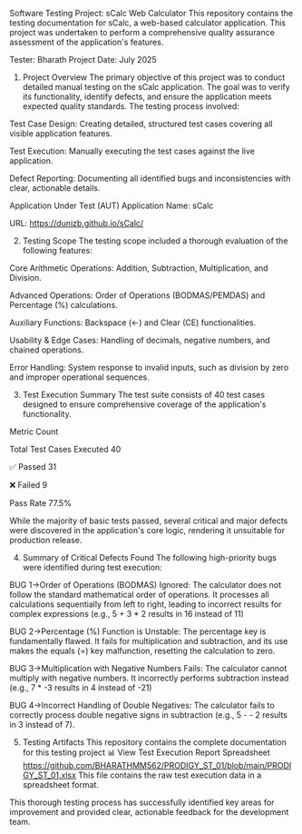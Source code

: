 Software Testing Project: sCalc Web Calculator
This repository contains the testing documentation for sCalc, a web-based calculator application. This project was undertaken to perform a comprehensive quality assurance assessment of the application's features.

Tester: Bharath
Project Date: July 2025

1. Project Overview
The primary objective of this project was to conduct detailed manual testing on the sCalc application. The goal was to verify its functionality, identify defects, and ensure the application meets expected quality standards. The testing process involved:

Test Case Design: Creating detailed, structured test cases covering all visible application features.

Test Execution: Manually executing the test cases against the live application.

Defect Reporting: Documenting all identified bugs and inconsistencies with clear, actionable details.

Application Under Test (AUT)
Application Name: sCalc

URL: https://dunizb.github.io/sCalc/

2. Testing Scope
The testing scope included a thorough evaluation of the following features:

Core Arithmetic Operations: Addition, Subtraction, Multiplication, and Division.

Advanced Operations: Order of Operations (BODMAS/PEMDAS) and Percentage (%) calculations.

Auxiliary Functions: Backspace (←) and Clear (CE) functionalities.

Usability & Edge Cases: Handling of decimals, negative numbers, and chained operations.

Error Handling: System response to invalid inputs, such as division by zero and improper operational sequences.

3. Test Execution Summary
The test suite consists of 40 test cases designed to ensure comprehensive coverage of the application's functionality.


Metric                                                         Count

Total Test Cases Executed                                       40

✅ Passed                                                       31

❌ Failed                                                       9

Pass Rate                                                      77.5%

While the majority of basic tests passed, several critical and major defects were discovered in the application's core logic, rendering it unsuitable for production release.

4. Summary of Critical Defects Found
The following high-priority bugs were identified during test execution:

BUG 1->Order of Operations (BODMAS) Ignored: The calculator does not follow the standard mathematical order of operations. It        processes all calculations sequentially from left to right, leading to incorrect results for complex expressions              (e.g., 5 + 3 * 2 results in 16 instead of 11)

BUG 2->Percentage (%) Function is Unstable: The percentage key is fundamentally flawed. It fails for multiplication and              subtraction, and its use makes the equals (=) key malfunction, resetting the calculation to zero.

BUG 3->Multiplication with Negative Numbers Fails: The calculator cannot multiply with negative numbers. It incorrectly              performs subtraction instead (e.g., 7 * -3 results in 4 instead of -21)

BUG 4->Incorrect Handling of Double Negatives: The calculator fails to correctly process double negative signs in subtraction        (e.g., 5 - - 2 results in 3 instead of 7).

5. Testing Artifacts
This repository contains the complete documentation for this testing project
📊 View Test Execution Report Spreadsheet
https://github.com/BHARATHMM562/PRODIGY_ST_01/blob/main/PRODIGY_ST_01.xlsx
This file contains the raw test execution data in a spreadsheet format.

This thorough testing process has successfully identified key areas for improvement and provided clear, actionable feedback for the development team.
